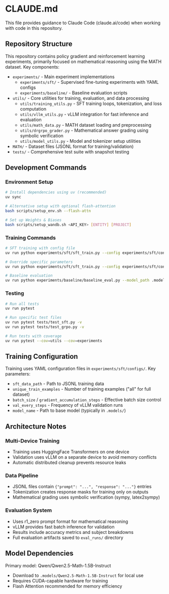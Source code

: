 # CLAUDE.md

This file provides guidance to Claude Code (claude.ai/code) when working with code in this repository.

## Repository Structure

This repository contains policy gradient and reinforcement learning experiments, primarily focused on mathematical reasoning using the MATH dataset. Key components:

- `experiments/` - Main experiment implementations
  - `experiments/sft/` - Supervised fine-tuning experiments with YAML configs
  - `experiments/baseline/` - Baseline evaluation scripts
- `utils/` - Core utilities for training, evaluation, and data processing
  - `utils/training_utils.py` - SFT training loops, tokenization, and loss computation
  - `utils/vllm_utils.py` - vLLM integration for fast inference and evaluation
  - `utils/math_data.py` - MATH dataset loading and preprocessing
  - `utils/drgrpo_grader.py` - Mathematical answer grading using symbolic verification
  - `utils/model_utils.py` - Model and tokenizer setup utilities
- `MATH/` - Dataset files (JSONL format for training/validation)
- `tests/` - Comprehensive test suite with snapshot testing

## Development Commands

### Environment Setup
```bash
# Install dependencies using uv (recommended)
uv sync

# Alternative setup with optional flash-attention
bash scripts/setup_env.sh --flash-attn

# Set up Weights & Biases
bash scripts/setup_wandb.sh <API_KEY> [ENTITY] [PROJECT]
```

### Training Commands
```bash
# SFT training with config file
uv run python experiments/sft/sft_train.py --config experiments/sft/configs/sft_correct_full.yaml

# Override specific parameters
uv run python experiments/sft/sft_train.py --config experiments/sft/configs/unique_256.yaml --unique-train-examples 128

# Baseline evaluation
uv run python experiments/baseline/baseline_eval.py --model_path .models/Qwen2.5-Math-1.5B-Instruct --output_dir evaluation_results
```

### Testing
```bash
# Run all tests
uv run pytest

# Run specific test files
uv run pytest tests/test_sft.py -v
uv run pytest tests/test_grpo.py -v

# Run tests with coverage
uv run pytest --cov=utils --cov=experiments
```

## Training Configuration

Training uses YAML configuration files in `experiments/sft/configs/`. Key parameters:
- `sft_data_path` - Path to JSONL training data
- `unique_train_examples` - Number of training examples ("all" for full dataset)
- `batch_size` / `gradient_accumulation_steps` - Effective batch size control
- `val_every_steps` - Frequency of vLLM validation runs
- `model_name` - Path to base model (typically in `.models/`)

## Architecture Notes

### Multi-Device Training
- Training uses HuggingFace Transformers on one device
- Validation uses vLLM on a separate device to avoid memory conflicts
- Automatic distributed cleanup prevents resource leaks

### Data Pipeline
- JSONL files contain `{"prompt": "...", "response": "..."}` entries
- Tokenization creates response masks for training only on outputs
- Mathematical grading uses symbolic verification (sympy, latex2sympy)

### Evaluation System
- Uses r1_zero prompt format for mathematical reasoning
- vLLM provides fast batch inference for validation
- Results include accuracy metrics and subject breakdowns
- Full evaluation artifacts saved to `eval_runs/` directory

## Model Dependencies

Primary model: Qwen/Qwen2.5-Math-1.5B-Instruct
- Download to `.models/Qwen2.5-Math-1.5B-Instruct` for local use
- Requires CUDA-capable hardware for training
- Flash Attention recommended for memory efficiency